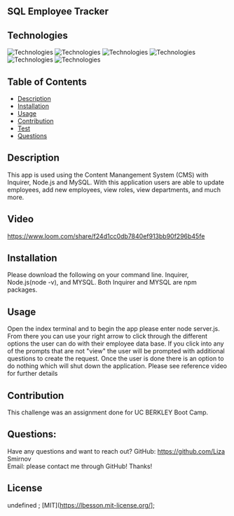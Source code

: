 ## SQL Employee Tracker

## Technologies
![Technologies](https://img.shields.io/badge/-Git-F05032?logo=Git&logoColor=white)
![Technologies](https://img.shields.io/badge/-JavaScript-007396?logo=JavaScript&logoColor=white)
![Technologies](https://img.shields.io/badge/-Node.js-339933?logo=Node.js&logoColor=white)
![Technologies](https://img.shields.io/badge/-npm-CB3837?logo=npm&logoColor=white)
![Technologies](https://img.shields.io/badge/-MySQL-4479A1?logo=MySQL&logoColor=white)
![Technologies](https://img.shields.io/badge/-Inquirer-000000?logo=&logoColor=white)


## Table of Contents
* [Description](#description)
* [Installation](#installation)
* [Usage](#usage)
* [Contribution](#contribution)
* [Test](#test)
* [Questions](#questions)

## Description
This app is used using the Content Manangement System (CMS) with Inquirer, Node.js and MySQL. With this application users are able to update employees, add new employees, view roles, view departments, and much more. 

## Video
https://www.loom.com/share/f24d1cc0db7840ef913bb90f296b45fe

## Installation
Please download the following on your command line. Inquirer, Node.js(node -v), and MYSQL. Both Inquirer and MYSQL are npm packages. 

## Usage
Open the index terminal and to begin the app please enter node server.js. From there you can use your right arrow to click through the different options the user can do with their employee data base. If you click into any of the prompts that are not "view" the user will be prompted with additional questions to create the request. Once the user is done there is an option to do nothing which will shut down the application. Please see reference video for further details

## Contribution
This challenge was an assignment done for UC BERKLEY Boot Camp. 

## Questions:
Have any questions and want to reach out?
GitHub: https://github.com/Liza Smirnov  
Email: please contact me through GitHub! Thanks!

## License
undefined
  ;
[MIT](https://lbesson.mit-license.org/];

